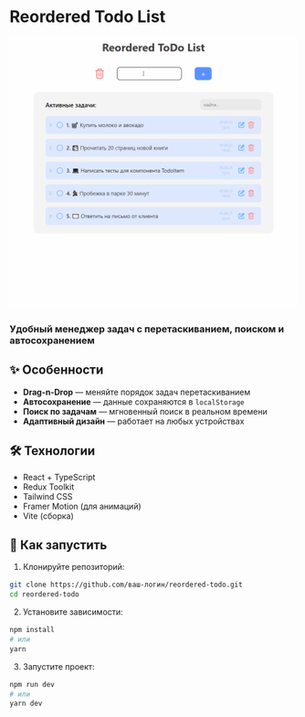 # Reordered Todo List

![Demo GIF](./demo.gif) 

### Удобный менеджер задач с перетаскиванием, поиском и автосохранением

## ✨ Особенности
- **Drag-n-Drop** — меняйте порядок задач перетаскиванием
- **Автосохранение** — данные сохраняются в `localStorage`
- **Поиск по задачам** — мгновенный поиск в реальном времени
- **Адаптивный дизайн** — работает на любых устройствах

## 🛠 Технологии
- React + TypeScript
- Redux Toolkit
- Tailwind CSS
- Framer Motion (для анимаций)
- Vite (сборка)

## 🚀 Как запустить

1. Клонируйте репозиторий:
```bash
git clone https://github.com/ваш-логин/reordered-todo.git
cd reordered-todo
```

2. Установите зависимости:
```bash
npm install
# или
yarn
```

3. Запустите проект:
```bash
npm run dev
# или
yarn dev
```
